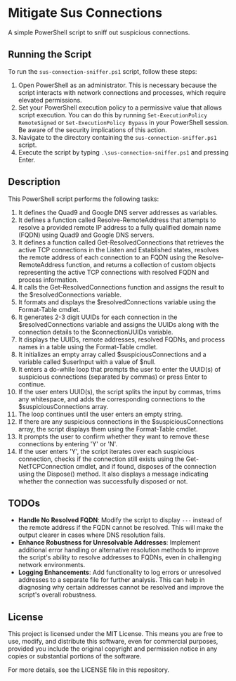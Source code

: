 # Mitigate Sus Connections

A simple PowerShell script to sniff out suspicious connections.

## Running the Script

To run the `sus-connection-sniffer.ps1` script, follow these steps:

1. Open PowerShell as an administrator. This is necessary because the script interacts with network connections and processes, which require elevated permissions.
2. Set your PowerShell execution policy to a permissive value that allows script execution. You can do this by running `Set-ExecutionPolicy RemoteSigned` or `Set-ExecutionPolicy Bypass` in your PowerShell session. Be aware of the security implications of this action.
3. Navigate to the directory containing the `sus-connection-sniffer.ps1` script.
4. Execute the script by typing `.\sus-connection-sniffer.ps1` and pressing Enter.

## Description 

This PowerShell script performs the following tasks:

1. It defines the Quad9 and Google DNS server addresses as variables.
2. It defines a function called Resolve-RemoteAddress that attempts to resolve a provided remote IP address to a fully qualified domain name (FQDN) using Quad9 and Google DNS servers.
3. It defines a function called Get-ResolvedConnections that retrieves the active TCP connections in the Listen and Established states, resolves the remote address of each connection to an FQDN using the Resolve-RemoteAddress function, and returns a collection of custom objects representing the active TCP connections with resolved FQDN and process information.
4. It calls the Get-ResolvedConnections function and assigns the result to the $resolvedConnections variable.
5. It formats and displays the $resolvedConnections variable using the Format-Table cmdlet.
6. It generates 2-3 digit UUIDs for each connection in the $resolvedConnections variable and assigns the UUIDs along with the connection details to the $connectionUUIDs variable.
7. It displays the UUIDs, remote addresses, resolved FQDNs, and process names in a table using the Format-Table cmdlet.
8. It initializes an empty array called $suspiciousConnections and a variable called $userInput with a value of $null.
9. It enters a do-while loop that prompts the user to enter the UUID(s) of suspicious connections (separated by commas) or press Enter to continue.
10. If the user enters UUID(s), the script splits the input by commas, trims any whitespace, and adds the corresponding connections to the $suspiciousConnections array.
11. The loop continues until the user enters an empty string.
12. If there are any suspicious connections in the $suspiciousConnections array, the script displays them using the Format-Table cmdlet.
13. It prompts the user to confirm whether they want to remove these connections by entering 'Y' or 'N'.
14. If the user enters 'Y', the script iterates over each suspicious connection, checks if the connection still exists using the Get-NetTCPConnection cmdlet, and if found, disposes of the connection using the Dispose() method. It also displays a message indicating whether the connection was successfully disposed or not.

## TODOs

- **Handle No Resolved FQDN**: Modify the script to display `---` instead of the remote address if the FQDN cannot be resolved. This will make the output clearer in cases where DNS resolution fails.
- **Enhance Robustness for Unresolvable Addresses**: Implement additional error handling or alternative resolution methods to improve the script's ability to resolve addresses to FQDNs, even in challenging network environments.
- **Logging Enhancements**: Add functionality to log errors or unresolved addresses to a separate file for further analysis. This can help in diagnosing why certain addresses cannot be resolved and improve the script's overall robustness.

## License

This project is licensed under the MIT License. This means you are free to use, modify, and distribute this software, even for commercial purposes, provided you include the original copyright and permission notice in any copies or substantial portions of the software.

For more details, see the LICENSE file in this repository.